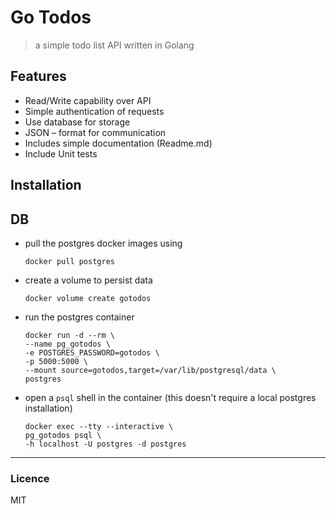 # Go Todos
> a simple todo list API written in Golang

## Features

- Read/Write capability over API
- Simple authentication of requests
- Use database for storage
- JSON – format for communication
- Includes simple documentation (Readme.md)
- Include Unit tests

## Installation

## DB

- pull the postgres docker images using 
    ```
    docker pull postgres
    ```

- create a volume to persist data
    ```
    docker volume create gotodos
    ```

- run the postgres container
  ```
  docker run -d --rm \
  --name pg_gotodos \
  -e POSTGRES_PASSWORD=gotodos \
  -p 5000:5000 \
  --mount source=gotodos,target=/var/lib/postgresql/data \
  postgres
  ```

- open a `psql` shell in the container (this doesn't require a local postgres installation)
  ```
  docker exec --tty --interactive \
  pg_gotodos psql \
  -h localhost -U postgres -d postgres
  ```

***

### Licence 

MIT
